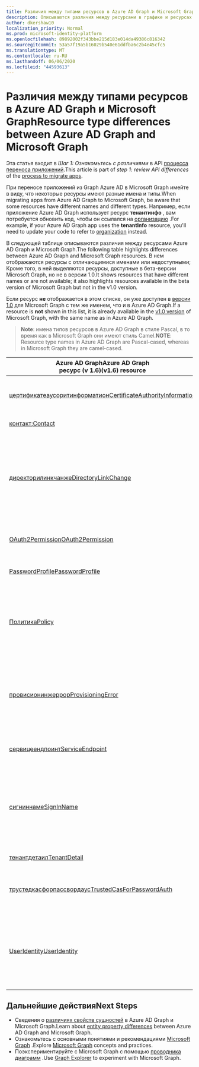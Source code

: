 ```yaml
---
title: Различия между типами ресурсов в Azure AD Graph и Microsoft Graph
description: Описываются различия между ресурсами в графике и ресурсах Azure AD в Microsoft Graph, которые помогут перенести приложения.
author: dkershaw10
localization_priority: Normal
ms.prod: microsoft-identity-platform
ms.openlocfilehash: 89892002f343bbe215d183e014da49386c816342
ms.sourcegitcommit: 53a57f19a5b16029b540e61ddfba6c2b4e45cfc5
ms.translationtype: MT
ms.contentlocale: ru-RU
ms.lasthandoff: 06/06/2020
ms.locfileid: "44593613"
---
```

# <a name="resource-type-differences-between-azure-ad-graph-and-microsoft-graph"></a><span data-ttu-id="271ff-103">Различия между типами ресурсов в Azure AD Graph и Microsoft Graph</span><span class="sxs-lookup"><span data-stu-id="271ff-103">Resource type differences between Azure AD Graph and Microsoft Graph</span></span>

<span data-ttu-id="271ff-104">Эта статья входит в *Шаг 1: Ознакомьтесь с различиями* в API [процесса переноса приложений](migrate-azure-ad-graph-planning-checklist.md).</span><span class="sxs-lookup"><span data-stu-id="271ff-104">This article is part of *step 1: review API differences* of the [process to migrate apps](migrate-azure-ad-graph-planning-checklist.md).</span></span>

<span data-ttu-id="271ff-105">При переносе приложений из Graph Azure AD в Microsoft Graph имейте в виду, что некоторые ресурсы имеют разные имена и типы.</span><span class="sxs-lookup"><span data-stu-id="271ff-105">When migrating apps from Azure AD Graph to Microsoft Graph, be aware that some resources have different names and different types.</span></span>  <span data-ttu-id="271ff-106">Например, если приложение Azure AD Graph использует ресурс **тенантинфо** , вам потребуется обновить код, чтобы он ссылался на [организацию](/graph/api/resources/organization?view=graph-rest-1.0) .</span><span class="sxs-lookup"><span data-stu-id="271ff-106">For example, if your Azure AD Graph app uses the **tenantInfo** resource, you'll need to update your code to refer to [organization](/graph/api/resources/organization?view=graph-rest-1.0) instead.</span></span>

<span data-ttu-id="271ff-107">В следующей таблице описываются различия между ресурсами Azure AD Graph и Microsoft Graph.</span><span class="sxs-lookup"><span data-stu-id="271ff-107">The following table highlights differences between Azure AD Graph and Microsoft Graph resources.</span></span>  <span data-ttu-id="271ff-108">В нем отображаются ресурсы с отличающимися именами или недоступными; Кроме того, в ней выделяются ресурсы, доступные в бета-версии Microsoft Graph, но не в версии 1.0.</span><span class="sxs-lookup"><span data-stu-id="271ff-108">It shows resources that have different names or are not available; it also highlights resources available in the beta version of Microsoft Graph but not in the v1.0 version.</span></span>

<span data-ttu-id="271ff-109">Если ресурс **не** отображается в этом списке, он уже доступен в [версии 1.0](/graph/api/overview?view=graph-rest-1.0) для Microsoft Graph с тем же именем, что и в Azure AD Graph.</span><span class="sxs-lookup"><span data-stu-id="271ff-109">If a resource is **not** shown in this list, it is already available in the [v1.0 version](/graph/api/overview?view=graph-rest-1.0) of Microsoft Graph, with the same name as in Azure AD Graph.</span></span>

> <span data-ttu-id="271ff-110">**Note**: имена типов ресурсов в Azure AD Graph в стиле Pascal, в то время как в Microsoft Graph они имеют стиль Camel.</span><span class="sxs-lookup"><span data-stu-id="271ff-110">**NOTE**: Resource type names in Azure AD Graph are Pascal-cased, whereas in Microsoft Graph they are camel-cased.</span></span>

|<span data-ttu-id="271ff-111">Azure AD Graph</span><span class="sxs-lookup"><span data-stu-id="271ff-111">Azure AD Graph</span></span> <br><span data-ttu-id="271ff-112">ресурс (v 1.6)</span><span class="sxs-lookup"><span data-stu-id="271ff-112">(v1.6) resource</span></span> |<span data-ttu-id="271ff-113">Microsoft Graph</span><span class="sxs-lookup"><span data-stu-id="271ff-113">Microsoft Graph</span></span><br><span data-ttu-id="271ff-114">resource</span><span class="sxs-lookup"><span data-stu-id="271ff-114">resource</span></span>|<span data-ttu-id="271ff-115">Комментарии</span><span class="sxs-lookup"><span data-stu-id="271ff-115">Comments</span></span>|
|---|---|---|
| [<span data-ttu-id="271ff-116">цертификатеаусоритинформатион</span><span class="sxs-lookup"><span data-stu-id="271ff-116">CertificateAuthorityInformation</span></span>](https://docs.microsoft.com/previous-versions/azure/ad/graph/api/entity-and-complex-type-reference) | <span data-ttu-id="271ff-117">бета- &nbsp; - &nbsp; [цертификатеаусорити](/graph/api/resources/certificateauthority?view=graph-rest-beta)</span><span class="sxs-lookup"><span data-stu-id="271ff-117">beta&nbsp;-&nbsp;[certificateAuthority](/graph/api/resources/certificateauthority?view=graph-rest-beta)</span></span><br><span data-ttu-id="271ff-118">Версия 1.0 &nbsp; - &nbsp; [цертификатеаусорити](/graph/api/resources/certificateauthority?view=graph-rest-v1.0)</span><span class="sxs-lookup"><span data-stu-id="271ff-118">v1.0&nbsp;-&nbsp;[certificateAuthority](/graph/api/resources/certificateauthority?view=graph-rest-v1.0)</span></span> | |
| <span data-ttu-id="271ff-119">[контакт](https://docs.microsoft.com/previous-versions/azure/ad/graph/api/entity-and-complex-type-reference);</span><span class="sxs-lookup"><span data-stu-id="271ff-119">[Contact](https://docs.microsoft.com/previous-versions/azure/ad/graph/api/entity-and-complex-type-reference)</span></span> | <span data-ttu-id="271ff-120">бета- [orgContact](/graph/api/resources/orgContact?view=graph-rest-beta)</span><span class="sxs-lookup"><span data-stu-id="271ff-120">beta - [orgContact](/graph/api/resources/orgContact?view=graph-rest-beta)</span></span><br><span data-ttu-id="271ff-121">Версия 1.0 — [orgContact](/graph/api/resources/orgContact?view=graph-rest-v1.0)</span><span class="sxs-lookup"><span data-stu-id="271ff-121">v1.0 - [orgContact](/graph/api/resources/orgContact?view=graph-rest-v1.0)</span></span> | |
| [<span data-ttu-id="271ff-122">директорилинкчанже</span><span class="sxs-lookup"><span data-stu-id="271ff-122">DirectoryLinkChange</span></span>](https://docs.microsoft.com/previous-versions/azure/ad/graph/api/entity-and-complex-type-reference) | <span data-ttu-id="271ff-123">_новый &nbsp; подход_ к бета-версии</span><span class="sxs-lookup"><span data-stu-id="271ff-123">beta - _new&nbsp;approach_</span></span> <br><span data-ttu-id="271ff-124">v 1.0 — _новый &nbsp; подход_</span><span class="sxs-lookup"><span data-stu-id="271ff-124">v1.0 - _new&nbsp;approach_</span></span> | <span data-ttu-id="271ff-125">Запрос Delta поддерживает обнаружение изменений связи с механизмом, который не требует использования этого ресурса.</span><span class="sxs-lookup"><span data-stu-id="271ff-125">Delta query supports relationship change detection with a mechanism that doesn't require this resource.</span></span> <span data-ttu-id="271ff-126">Ознакомьтесь [с различиями между функциями Azure AD Graph и Microsoft Graph](migrate-azure-ad-graph-feature-differences.md).</span><span class="sxs-lookup"><span data-stu-id="271ff-126">Please see [Feature differences between Azure AD Graph and Microsoft Graph](migrate-azure-ad-graph-feature-differences.md).</span></span> |
| [<span data-ttu-id="271ff-127">OAuth2Permission</span><span class="sxs-lookup"><span data-stu-id="271ff-127">OAuth2Permission</span></span>](https://docs.microsoft.com/previous-versions/azure/ad/graph/api/entity-and-complex-type-reference) | <span data-ttu-id="271ff-128">бета- [permissionScope](/graph/api/resources/permissionScope?view=graph-rest-beta)</span><span class="sxs-lookup"><span data-stu-id="271ff-128">beta - [permissionScope](/graph/api/resources/permissionScope?view=graph-rest-beta)</span></span> <br> <span data-ttu-id="271ff-129">Версия 1.0 — [permissionScope](/graph/api/resources/permissionScope?view=graph-rest-1.0)</span><span class="sxs-lookup"><span data-stu-id="271ff-129">v1.0 - [permissionScope](/graph/api/resources/permissionScope?view=graph-rest-1.0)</span></span> ||
| [<span data-ttu-id="271ff-130">PasswordProfile</span><span class="sxs-lookup"><span data-stu-id="271ff-130">PasswordProfile</span></span>](https://docs.microsoft.com/previous-versions/azure/ad/graph/api/entity-and-complex-type-reference) | <span data-ttu-id="271ff-131">бета- [passwordprofile необходима](/graph/api/resources/passwordProfile?view=graph-rest-beta)</span><span class="sxs-lookup"><span data-stu-id="271ff-131">beta - [passwordProfile](/graph/api/resources/passwordProfile?view=graph-rest-beta)</span></span> <br> <span data-ttu-id="271ff-132">Версия 1.0 — Passwordprofile необходима</span><span class="sxs-lookup"><span data-stu-id="271ff-132">v1.0 - PasswordProfile</span></span> ||
| [<span data-ttu-id="271ff-133">Политика</span><span class="sxs-lookup"><span data-stu-id="271ff-133">Policy</span></span>](https://docs.microsoft.com/previous-versions/azure/ad/graph/api/entity-and-complex-type-reference) | <span data-ttu-id="271ff-134">&nbsp; - &nbsp; [политики](/graph/api/resources/policy-overview?view=graph-rest-beta) бета-версий</span><span class="sxs-lookup"><span data-stu-id="271ff-134">beta&nbsp;-&nbsp;[policies](/graph/api/resources/policy-overview?view=graph-rest-beta)</span></span> <br> <span data-ttu-id="271ff-135">Версия 1.0 _еще недоступна_</span><span class="sxs-lookup"><span data-stu-id="271ff-135">v1.0  - _Not yet available_</span></span> | <span data-ttu-id="271ff-136">Каждый тип политики имеет уникальное имя типа и структуру в сегменте пути URL-адреса **политик** в Microsoft Graph.</span><span class="sxs-lookup"><span data-stu-id="271ff-136">Each type of policy has a unique type name and structure, under the **policies** URL path segment, in Microsoft Graph.</span></span> <span data-ttu-id="271ff-137">В Azure AD Graph это был один тип политики.</span><span class="sxs-lookup"><span data-stu-id="271ff-137">In Azure AD Graph this was a single policy type.</span></span> |
| [<span data-ttu-id="271ff-138">провисионинжеррор</span><span class="sxs-lookup"><span data-stu-id="271ff-138">ProvisioningError</span></span>](https://docs.microsoft.com/previous-versions/azure/ad/graph/api/entity-and-complex-type-reference) | <span data-ttu-id="271ff-139">бета-версия &nbsp; - &nbsp; _недоступна_</span><span class="sxs-lookup"><span data-stu-id="271ff-139">beta&nbsp;-&nbsp;_Not available_</span></span> <br> <span data-ttu-id="271ff-140">Версия 1.0 &nbsp; - &nbsp; _недоступна_</span><span class="sxs-lookup"><span data-stu-id="271ff-140">v1.0&nbsp;-&nbsp;_Not available_</span></span> | <span data-ttu-id="271ff-141">Этот ресурс устарел.</span><span class="sxs-lookup"><span data-stu-id="271ff-141">This resource is deprecated.</span></span>  <span data-ttu-id="271ff-142">Однако новый ресурс, описывающий все ошибки подготовки AD Connect, можно найти в [onPremisesProvisioningError](/graph/api/resources/onPremisesProvisioningError?view=graph-rest-v1.0).</span><span class="sxs-lookup"><span data-stu-id="271ff-142">However, a new resource describing any AD Connect related provisioning errors can be found in [onPremisesProvisioningError](/graph/api/resources/onPremisesProvisioningError?view=graph-rest-v1.0).</span></span> |
| [<span data-ttu-id="271ff-143">сервицеендпоинт</span><span class="sxs-lookup"><span data-stu-id="271ff-143">ServiceEndpoint</span></span>](https://docs.microsoft.com/previous-versions/azure/ad/graph/api/entity-and-complex-type-reference) | <span data-ttu-id="271ff-144">бета- [Конечная точка](/graph/api/resources/endpoint?view=graph-rest-beta)</span><span class="sxs-lookup"><span data-stu-id="271ff-144">beta - [endpoint](/graph/api/resources/endpoint?view=graph-rest-beta)</span></span> <br> <span data-ttu-id="271ff-145">v 1.0 — [Конечная точка](/graph/api/resources/endpoint?view=graph-rest-1.0)</span><span class="sxs-lookup"><span data-stu-id="271ff-145">v1.0 - [endpoint](/graph/api/resources/endpoint?view=graph-rest-1.0)</span></span> | <span data-ttu-id="271ff-146">[Конечная точка](/graph/api/resources/endpoint?view=graph-rest-beta) доступна только в составе ресурса [Group](/graph/api/resources/group?view=graph-rest-beta) .</span><span class="sxs-lookup"><span data-stu-id="271ff-146">[endpoint](/graph/api/resources/endpoint?view=graph-rest-beta) is only available as part of the [group](/graph/api/resources/group?view=graph-rest-beta) resource.</span></span>|
| [<span data-ttu-id="271ff-147">сигниннаме</span><span class="sxs-lookup"><span data-stu-id="271ff-147">SignInName</span></span>](https://docs.microsoft.com/previous-versions/azure/ad/graph/api/entity-and-complex-type-reference) | <span data-ttu-id="271ff-148">бета-версия _еще недоступна_</span><span class="sxs-lookup"><span data-stu-id="271ff-148">beta - _Not yet available_</span></span> <br> <span data-ttu-id="271ff-149">Версия 1.0 _еще недоступна_</span><span class="sxs-lookup"><span data-stu-id="271ff-149">v1.0 - _Not yet available_</span></span> | <span data-ttu-id="271ff-150">Создание модели для идентификаторов, используемых для входа в учетную запись пользователя, которая называется **идентитйобжект**, но пока недоступна.</span><span class="sxs-lookup"><span data-stu-id="271ff-150">New modeling for the identifiers used to sign into a user account, called **identityObject**, but not yet available.</span></span> <span data-ttu-id="271ff-151">Поддерживает сценарии B2C для Azure AD.</span><span class="sxs-lookup"><span data-stu-id="271ff-151">Supports Azure AD B2C scenarios.</span></span> |
| [<span data-ttu-id="271ff-152">тенантдетаил</span><span class="sxs-lookup"><span data-stu-id="271ff-152">TenantDetail</span></span>](https://docs.microsoft.com/previous-versions/azure/ad/graph/api/entity-and-complex-type-reference) | <span data-ttu-id="271ff-153">бета- [Организация](/graph/api/resources/organization?view=graph-rest-beta)</span><span class="sxs-lookup"><span data-stu-id="271ff-153">beta - [organization](/graph/api/resources/organization?view=graph-rest-beta)</span></span> <br> <span data-ttu-id="271ff-154">v 1.0 — [Организация](/graph/api/resources/organization?view=graph-rest-v1.0)</span><span class="sxs-lookup"><span data-stu-id="271ff-154">v1.0 - [organization](/graph/api/resources/organization?view=graph-rest-v1.0)</span></span> | |
| [<span data-ttu-id="271ff-155">трустедкасфорпассвордаус</span><span class="sxs-lookup"><span data-stu-id="271ff-155">TrustedCasForPasswordAuth</span></span>](https://docs.microsoft.com/previous-versions/azure/ad/graph/api/entity-and-complex-type-reference) | <span data-ttu-id="271ff-156">бета- &nbsp; - &nbsp; [цертификатебаседаусконфигуратион](/graph/api/resources/certificatebasedcuthconfiguration?view=graph-rest-beta)</span><span class="sxs-lookup"><span data-stu-id="271ff-156">beta&nbsp;-&nbsp;[certificateBasedAuthConfiguration](/graph/api/resources/certificatebasedcuthconfiguration?view=graph-rest-beta)</span></span> <br> <span data-ttu-id="271ff-157">Версия 1.0 &nbsp; - &nbsp; [цертификатебаседаусконфигуратион](/graph/api/resources/certificatebasedcuthconfiguration?view=graph-rest-v1.0)</span><span class="sxs-lookup"><span data-stu-id="271ff-157">v1.0&nbsp;-&nbsp;[certificateBasedAuthConfiguration](/graph/api/resources/certificatebasedcuthconfiguration?view=graph-rest-v1.0)</span></span> | |
| [<span data-ttu-id="271ff-158">UserIdentity</span><span class="sxs-lookup"><span data-stu-id="271ff-158">UserIdentity</span></span>](https://docs.microsoft.com/previous-versions/azure/ad/graph/api/entity-and-complex-type-reference) | <span data-ttu-id="271ff-159">бета- [обжектидентити](/graph/api/resources/objectidentity?view=graph-rest-beta)</span><span class="sxs-lookup"><span data-stu-id="271ff-159">beta - [objectIdentity](/graph/api/resources/objectidentity?view=graph-rest-beta)</span></span> <br> <span data-ttu-id="271ff-160">Версия 1.0 _еще недоступна_</span><span class="sxs-lookup"><span data-stu-id="271ff-160">v1.0 - _Not yet available_</span></span> |  <span data-ttu-id="271ff-161">Новое моделирование идентификаторов, используемых для входа в учетную запись пользователя с именем **обжектидентити**.</span><span class="sxs-lookup"><span data-stu-id="271ff-161">New modeling for the identifiers used to sign into a user account, called **objectIdentity**.</span></span> <span data-ttu-id="271ff-162">Поддерживает сценарии B2C для Azure AD.</span><span class="sxs-lookup"><span data-stu-id="271ff-162">Supports Azure AD B2C scenarios.</span></span> |

## <a name="next-steps"></a><span data-ttu-id="271ff-163">Дальнейшие действия</span><span class="sxs-lookup"><span data-stu-id="271ff-163">Next Steps</span></span>

- <span data-ttu-id="271ff-164">Сведения о [различиях свойств сущностей](migrate-azure-ad-graph-property-differences.md) в Azure AD Graph и Microsoft Graph.</span><span class="sxs-lookup"><span data-stu-id="271ff-164">Learn about [entity property differences](migrate-azure-ad-graph-property-differences.md) between Azure AD Graph and Microsoft Graph.</span></span>
- <span data-ttu-id="271ff-165">Ознакомьтесь с основными понятиями и рекомендациями [Microsoft Graph](/graph/overview) .</span><span class="sxs-lookup"><span data-stu-id="271ff-165">Explore [Microsoft Graph](/graph/overview) concepts and practices.</span></span>
- <span data-ttu-id="271ff-166">Поэкспериментируйте с Microsoft Graph с помощью [проводника диаграмм](https://aka.ms/ge) .</span><span class="sxs-lookup"><span data-stu-id="271ff-166">Use [Graph Explorer](https://aka.ms/ge) to experiment with Microsoft Graph.</span></span>